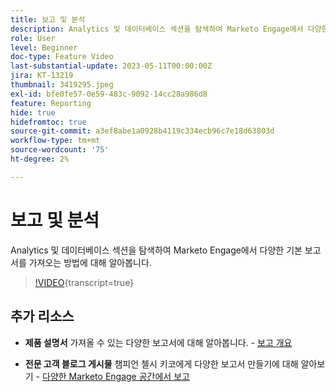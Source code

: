 ```yaml
---
title: 보고 및 분석
description: Analytics 및 데이터베이스 섹션을 탐색하여 Marketo Engage에서 다양한 기본 보고서를 가져오는 방법에 대해 알아봅니다.
role: User
level: Beginner
doc-type: Feature Video
last-substantial-update: 2023-05-11T00:00:00Z
jira: KT-13219
thumbnail: 3419295.jpeg
exl-id: bfe0fe57-0e59-483c-9092-14cc28a986d8
feature: Reporting
hide: true
hidefromtoc: true
source-git-commit: a3ef8abe1a0928b4119c334ecb96c7e18d63803d
workflow-type: tm+mt
source-wordcount: '75'
ht-degree: 2%

---
```


# 보고 및 분석

Analytics 및 데이터베이스 섹션을 탐색하여 Marketo Engage에서 다양한 기본 보고서를 가져오는 방법에 대해 알아봅니다.

>[!VIDEO](https://video.tv.adobe.com/v/3446427/?learn=on&captions=kor){transcript=true}

## 추가 리소스

* **제품 설명서**
가져올 수 있는 다양한 보고서에 대해 알아봅니다. - [보고 개요](https://experienceleague.adobe.com/docs/marketo/using/product-docs/reporting/reporting-overview.html?lang=ko&amp;sdid=M7K4SLTS&amp;mv=email&amp;mv2=instreml)

* **전문 고객 블로그 게시물**
챔피언 첼시 키코에게 다양한 보고서 만들기에 대해 알아보기 - [다양한 Marketo Engage 공간에서 보고](https://nation.marketo.com/t5/product-blogs/how-marketo-champion-chelsea-kiko-reports-in-various-marketo/ba-p/242627)
